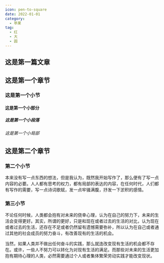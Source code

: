 ```yaml
---
icon: pen-to-square
date: 2022-01-01
category:
  - 苹果
tag:
  - 红
  - 大
  - 圆
---
```


## 这是第一篇文章
<!-- more -->
## 这是第一个章节

### 这是第一个小节

#### 这是第一个小部分

##### 这是第一个小段落

###### 这是第一个小局部

## 这是第二个章节

### 第二个小节

本来没有写一点东西的想法，但是我认为，既然我开始写作了，那么便有了写一点内容的必要。人人都有思考的权力，都有局部的表达的内容，在任何时代，人们都有写作的需要，写一点诗词歌赋，发一点牢骚满腹，抒发一下淤积的感情。

### 第三小节

不论任何时候，人类都会抱有对未来的侥幸心理，认为在自己的努力下，未来的生活会变得更好。其实，所谓的更好，只是和现在或者过去的生活的对比，认为现在或者过去的生活，还存在不足或者仍然留有遗憾需要弥补，所以认为在自己或者通过其他的社会成员的努力奋斗，有改善现有的生活的机会。

当然，如果人类并不做出任何奋斗的实践，那么就连改变现有生活的机会都不存在。或许，一些人不努力可以转化为对现有生活的满足。而那些对未来的生活更加抱有期待心理的人类，必然需要通过个人或者集体繁荣劳动实践才能改变现状。